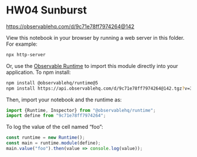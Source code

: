 # HW04 Sunburst

https://observablehq.com/d/9c71e78ff7974264@142

View this notebook in your browser by running a web server in this folder. For
example:

~~~sh
npx http-server
~~~

Or, use the [Observable Runtime](https://github.com/observablehq/runtime) to
import this module directly into your application. To npm install:

~~~sh
npm install @observablehq/runtime@5
npm install https://api.observablehq.com/d/9c71e78ff7974264@142.tgz?v=3
~~~

Then, import your notebook and the runtime as:

~~~js
import {Runtime, Inspector} from "@observablehq/runtime";
import define from "9c71e78ff7974264";
~~~

To log the value of the cell named “foo”:

~~~js
const runtime = new Runtime();
const main = runtime.module(define);
main.value("foo").then(value => console.log(value));
~~~

